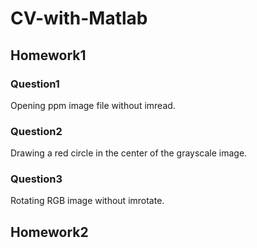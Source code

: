 # CV-with-Matlab

## Homework1

### Question1
Opening ppm image file without imread.

### Question2
Drawing a red circle in the center of the grayscale image.

### Question3
Rotating RGB image without imrotate.

## Homework2
